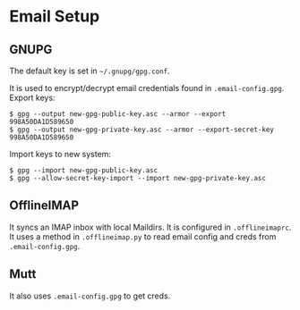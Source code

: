 # Email Setup

## GNUPG

The default key is set in `~/.gnupg/gpg.conf`.

It is used to encrypt/decrypt email credentials found in `.email-config.gpg`.
Export keys:
```
$ gpg --output new-gpg-public-key.asc --armor --export 998A50DA1D589650
$ gpg --output new-gpg-private-key.asc --armor --export-secret-key 998A50DA1D589650
```

Import keys to new system:
```
$ gpg --import new-gpg-public-key.asc
$ gpg --allow-secret-key-import --import new-gpg-private-key.asc
```

## OfflineIMAP

It syncs an IMAP inbox with local Maildirs.
It is configured in `.offlineimaprc`.
It uses a method in `.offlineimap.py` to read email config and creds from `.email-config.gpg`.

## Mutt

It also uses `.email-config.gpg` to get creds.
